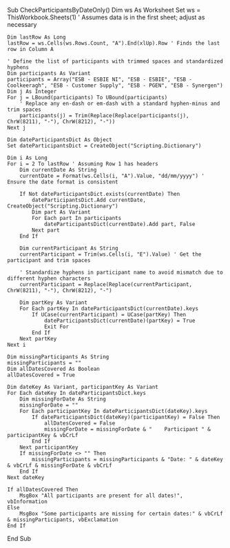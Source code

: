 Sub CheckParticipantsByDateOnly()
    Dim ws As Worksheet
    Set ws = ThisWorkbook.Sheets(1) ' Assumes data is in the first sheet; adjust as necessary

    Dim lastRow As Long
    lastRow = ws.Cells(ws.Rows.Count, "A").End(xlUp).Row ' Finds the last row in Column A

    ' Define the list of participants with trimmed spaces and standardized hyphens
    Dim participants As Variant
    participants = Array("ESB - ESBIE NI", "ESB - ESBIE", "ESB - Coolkeeragh", "ESB - Customer Supply", "ESB - PGEN", "ESB - Synergen")
    Dim j As Integer
    For j = LBound(participants) To UBound(participants)
        ' Replace any en-dash or em-dash with a standard hyphen-minus and trim spaces
        participants(j) = Trim(Replace(Replace(participants(j), ChrW(8211), "-"), ChrW(8212), "-"))
    Next j

    Dim dateParticipantsDict As Object
    Set dateParticipantsDict = CreateObject("Scripting.Dictionary")

    Dim i As Long
    For i = 2 To lastRow ' Assuming Row 1 has headers
        Dim currentDate As String
        currentDate = Format(ws.Cells(i, "A").Value, "dd/mm/yyyy") ' Ensure the date format is consistent

        If Not dateParticipantsDict.exists(currentDate) Then
            dateParticipantsDict.Add currentDate, CreateObject("Scripting.Dictionary")
            Dim part As Variant
            For Each part In participants
                dateParticipantsDict(currentDate).Add part, False
            Next part
        End If

        Dim currentParticipant As String
        currentParticipant = Trim(ws.Cells(i, "E").Value) ' Get the participant and trim spaces

        ' Standardize hyphens in participant name to avoid mismatch due to different hyphen characters
        currentParticipant = Replace(Replace(currentParticipant, ChrW(8211), "-"), ChrW(8212), "-")

        Dim partKey As Variant
        For Each partKey In dateParticipantsDict(currentDate).keys
            If UCase(currentParticipant) = UCase(partKey) Then
                dateParticipantsDict(currentDate)(partKey) = True
                Exit For
            End If
        Next partKey
    Next i

    Dim missingParticipants As String
    missingParticipants = ""
    Dim allDatesCovered As Boolean
    allDatesCovered = True

    Dim dateKey As Variant, participantKey As Variant
    For Each dateKey In dateParticipantsDict.keys
        Dim missingForDate As String
        missingForDate = ""
        For Each participantKey In dateParticipantsDict(dateKey).keys
            If dateParticipantsDict(dateKey)(participantKey) = False Then
                allDatesCovered = False
                missingForDate = missingForDate & "    Participant " & participantKey & vbCrLf
            End If
        Next participantKey
        If missingForDate <> "" Then
            missingParticipants = missingParticipants & "Date: " & dateKey & vbCrLf & missingForDate & vbCrLf
        End If
    Next dateKey

    If allDatesCovered Then
        MsgBox "All participants are present for all dates!", vbInformation
    Else
        MsgBox "Some participants are missing for certain dates:" & vbCrLf & missingParticipants, vbExclamation
    End If
End Sub
